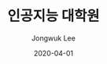 ---
layout: post
title: "인공지능 대학원"
description: "인공지능 대학원, 2020.4 - 2029.2 (공동연구원)"
date: 2020-04-01
categories: ["research", "research_ongoing"]
tags: []
comments: true
author: Jongwuk Lee
pdf:
ppt:
---